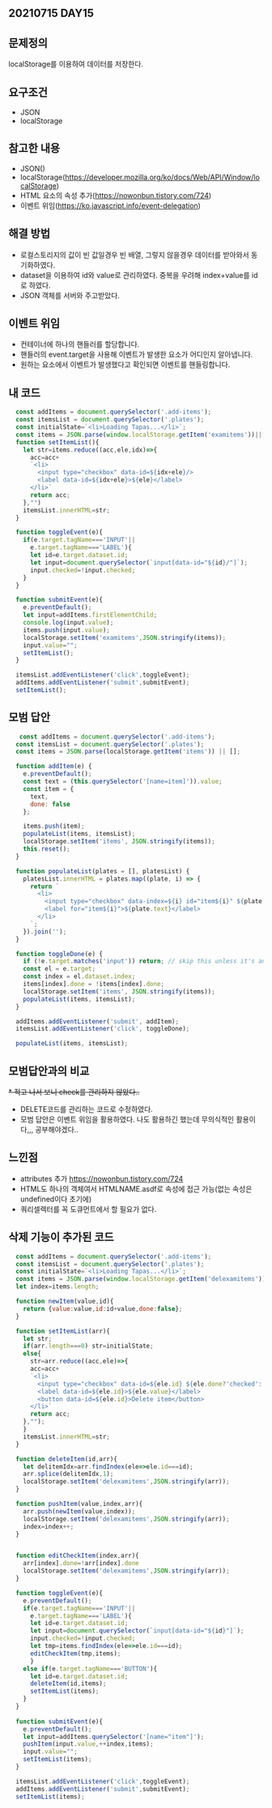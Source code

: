 ## 20210715 DAY15

## 문제정의
localStorage를 이용하여 데이터를 저장한다.

## 요구조건
* JSON 
* localStorage

## 참고한 내용
* JSON()
* localStorage(https://developer.mozilla.org/ko/docs/Web/API/Window/localStorage)
* HTML 요소의 속성 추가(https://nowonbun.tistory.com/724)
* 이벤트 위임(https://ko.javascript.info/event-delegation)

## 해결 방법
* 로컬스토리지의 값이 빈 값일경우 빈 배열, 그렇지 않을경우 데이터를 받아와서 동기화하였다.
* dataset을 이용하여 id와 value로 관리하였다. 중복을 우려해 index+value를 id로 하였다.
* JSON 객체를 서버와 주고받았다.

## 이벤트 위임
* 컨테이너에 하나의 핸들러를 할당합니다.
* 핸들러의 event.target을 사용해 이벤트가 발생한 요소가 어디인지 알아냅니다.
* 원하는 요소에서 이벤트가 발생했다고 확인되면 이벤트를 핸들링합니다.

## 내 코드
```javascript
  const addItems = document.querySelector('.add-items');
  const itemsList = document.querySelector('.plates');
  const initialState=`<li>Loading Tapas...</li>`;
  const items = JSON.parse(window.localStorage.getItem('examitems'))||[];
  function setItemList(){
    let str=items.reduce((acc,ele,idx)=>{
      acc=acc+
      `<li>
        <input type="checkbox" data-id=${idx+ele}/>
        <label data-id=${idx+ele}>${ele}</label>
      </li>`
      return acc;
    },"")
    itemsList.innerHTML=str;
  }

  function toggleEvent(e){
    if(e.target.tagName==='INPUT'||
      e.target.tagName==='LABEL'){
      let id=e.target.dataset.id;
      let input=document.querySelector(`input[data-id="${id}/"]`);
      input.checked=!input.checked;
    }
  }

  function submitEvent(e){
    e.preventDefault();
    let input=addItems.firstElementChild;
    console.log(input.value);
    items.push(input.value);
    localStorage.setItem('examitems',JSON.stringify(items));
    input.value="";
    setItemList();
  }

  itemsList.addEventListener('click',toggleEvent);
  addItems.addEventListener('submit',submitEvent);
  setItemList();
```

## 모범 답안
```javascript
   const addItems = document.querySelector('.add-items');
  const itemsList = document.querySelector('.plates');
  const items = JSON.parse(localStorage.getItem('items')) || [];

  function addItem(e) {
    e.preventDefault();
    const text = (this.querySelector('[name=item]')).value;
    const item = {
      text,
      done: false
    };

    items.push(item);
    populateList(items, itemsList);
    localStorage.setItem('items', JSON.stringify(items));
    this.reset();
  }

  function populateList(plates = [], platesList) {
    platesList.innerHTML = plates.map((plate, i) => {
      return `
        <li>
          <input type="checkbox" data-index=${i} id="item${i}" ${plate.done ? 'checked' : ''} />
          <label for="item${i}">${plate.text}</label>
        </li>
      `;
    }).join('');
  }

  function toggleDone(e) {
    if (!e.target.matches('input')) return; // skip this unless it's an input
    const el = e.target;
    const index = el.dataset.index;
    items[index].done = !items[index].done;
    localStorage.setItem('items', JSON.stringify(items));
    populateList(items, itemsList);
  }

  addItems.addEventListener('submit', addItem);
  itemsList.addEventListener('click', toggleDone);

  populateList(items, itemsList);
```

## 모범답안과의 비교
~~* 적고 나서 보니 check를 관리하지 않았다..~~ 
* DELETE코드를 관리하는 코드로 수정하였다.
* 모범 답안은 이벤트 위임을 활용하였다. 나도 활용하긴 했는데 무의식적인 활용이다,,, 공부해야겠다..


## 느낀점
* attributes 추가 https://nowonbun.tistory.com/724
* HTML도 하나의 객체여서 HTMLNAME.asdf로 속성에 접근 가능(없는 속성은 undefined이다 초기에)
* 쿼리셀렉터를 꼭 도큐먼트에서 할 필요가 없다.

## 삭제 기능이 추가된 코드
```javascript
  const addItems = document.querySelector('.add-items');
  const itemsList = document.querySelector('.plates');
  const initialState=`<li>Loading Tapas...</li>`;
  const items = JSON.parse(window.localStorage.getItem('delexamitems'))||[];
  let index=items.length;

  function newItem(value,id){
    return {value:value,id:id+value,done:false};
  }

  function setItemList(arr){
    let str;
    if(arr.length===0) str=initialState;
    else{
      str=arr.reduce((acc,ele)=>{
      acc=acc+
      `<li>
        <input type="checkbox" data-id=${ele.id} ${ele.done?'checked':''}/>
        <label data-id=${ele.id}>${ele.value}</label>
        <button data-id=${ele.id}>Delete item</button>
      </li>`
      return acc;
    },"");
    }
    itemsList.innerHTML=str;
  }

  function deleteItem(id,arr){
    let delitemIdx=arr.findIndex(ele=>ele.id===id);
    arr.splice(delitemIdx,1);
    localStorage.setItem('delexamitems',JSON.stringify(arr));
  }

  function pushItem(value,index,arr){
    arr.push(newItem(value,index));
    localStorage.setItem('delexamitems',JSON.stringify(arr));
    index=index++;
  }


  function editCheckItem(index,arr){
    arr[index].done=!arr[index].done
    localStorage.setItem('delexamitems',JSON.stringify(arr));
  }

  function toggleEvent(e){
    e.preventDefault();
    if(e.target.tagName==='INPUT'||
      e.target.tagName==='LABEL'){
      let id=e.target.dataset.id;
      let input=document.querySelector(`input[data-id="${id}"]`);
      input.checked=!input.checked;
      let tmp=items.findIndex(ele=>ele.id===id);
      editCheckItem(tmp,items);
      }
    else if(e.target.tagName==='BUTTON'){
      let id=e.target.dataset.id;
      deleteItem(id,items);
      setItemList(items);
    }
  }
  
  function submitEvent(e){
    e.preventDefault();
    let input=addItems.querySelector('[name="item"]');
    pushItem(input.value,++index,items);
    input.value="";
    setItemList(items);
  }

  itemsList.addEventListener('click',toggleEvent);
  addItems.addEventListener('submit',submitEvent);
  setItemList(items);
```

